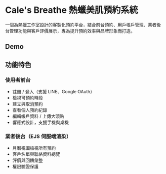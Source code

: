 # Cale's Breathe 熱蠟美肌預約系統
一個為熱蠟工作室設計的客製化預約平台，結合前台預約、用戶帳戶管理、業者後台管理功能與客戶評價展示，專為提升預約效率與品牌形象而打造。
## Demo

## 功能特色
### 使用者前台
- 註冊 / 登入（支援 LINE、Google OAuth）
- 檢視可預約時段
- 建立與取消預約
- 查看個人預約紀錄
- 編輯帳戶資料 / 上傳大頭貼
- 響應式設計，支援手機與桌機

###  業者後台（EJS 伺服端渲染）
- 月曆視圖檢視所有預約
- 客戶名單與聯絡資料總覽
- 評價與回饋彙整
- 權限驗證保護
